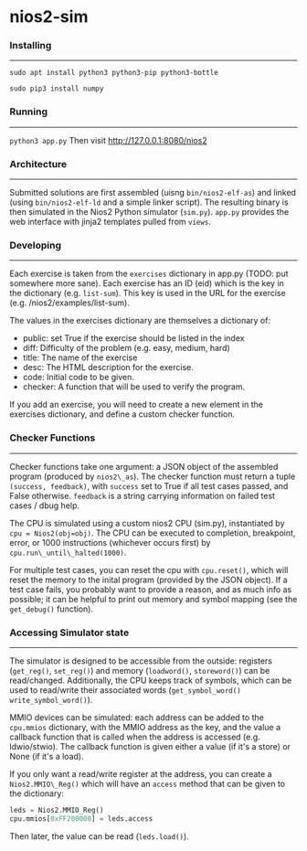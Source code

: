 # nios2-sim


### Installing
---

`sudo apt install python3 python3-pip python3-bottle`

`sudo pip3 install numpy`


### Running
---

`python3 app.py`
Then visit http://127.0.0.1:8080/nios2

### Architecture
---

Submitted solutions are first assembled (uisng `bin/nios2-elf-as`) and linked (using `bin/nios2-elf-ld` and a simple linker script). The resulting binary is then simulated in the Nios2 Python simulator (`sim.py`). `app.py` provides the web interface with jinja2 templates pulled from `views`.


### Developing
---

Each exercise is taken from the `exercises` dictionary in app.py (TODO: put somewhere more sane). Each exercise has an ID (eid) which is the key in the dictionary (e.g. `list-sum`). This key is used in the URL for the exercise (e.g. /nios2/examples/list-sum).

The values in the exercises dictionary are themselves a dictionary of:
- public: set True if the exercise should be listed in the index
- diff: Difficulty of the problem (e.g. easy, medium, hard)
- title: The name of the exercise
- desc: The HTML description for the exercise.
- code: Initial code to be given.
- checker: A function that will be used to verify the program.

If you add an exercise, you will need to create a new element in the exercises dictionary, and define a custom checker function.

### Checker Functions
---

Checker functions take one argument: a JSON object of the assembled program (produced by `nios2\_as`). The checker function must return a tuple `(success, feedback)`, with `success` set to True if all test cases passed, and False otherwise. `feedback` is a string carrying information on failed test cases / dbug help.

The CPU is simulated using a custom nios2 CPU (sim.py), instantiated by `cpu = Nios2(obj=obj)`. The CPU can be executed to completion, breakpoint, error, or 1000 instructions (whichever occurs first) by `cpu.run\_until\_halted(1000)`.

For multiple test cases, you can reset the cpu with `cpu.reset()`, which will reset the memory to the inital program (provided by the JSON object). If a test case fails, you probably want to provide a reason, and as much info as possible; it can be helpful to print out memory and symbol mapping (see the `get_debug()` function).

### Accessing Simulator state
---

The simulator is designed to be accessible from the outside: registers (`get_reg()`, `set_reg()`) and memory (`loadword()`, `storeword()`) can be read/changed. Additionally, the CPU keeps track of symbols, which can be used to read/write their associated words (`get_symbol_word()` `write_symbol_word()`).

MMIO devices can be simulated: each address can be added to the `cpu.mmios` dictionary, with the MMIO address as the key, and the value a callback function that is called when the address is accessed (e.g. ldwio/stwio). The callback function is given either a value (if it's a store) or None (if it's a load).

If you only want a read/write register at the address, you can create a `Nios2.MMIO\_Reg()` which will have an `access` method that can be given to the dictionary:

```python
leds = Nios2.MMIO_Reg()
cpu.mmios[0xFF200000] = leds.access
```

Then later, the value can be read (`leds.load()`).

